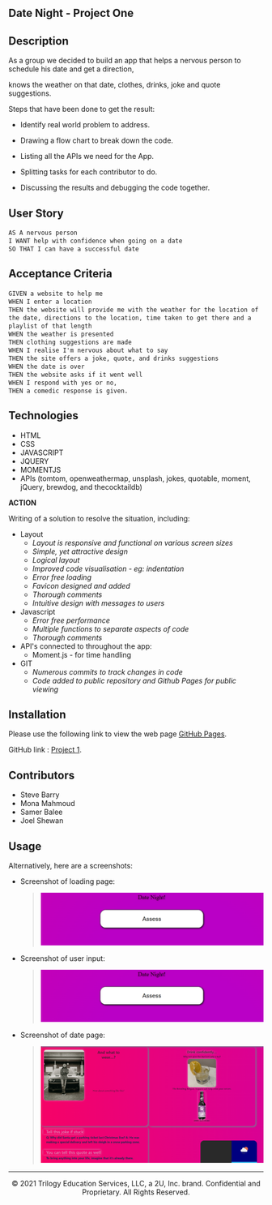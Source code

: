 ## Date Night - Project One

## Description

As a group we decided to build an app that helps a nervous person to schedule his date and get a direction, 

knows the weather on that date, clothes, drinks, joke and quote suggestions.

 Steps that have been done to get the result:

* Identify real world problem to address.

* Drawing a flow chart to break down the code.

* Listing all the APIs we need for the App.

* Splitting tasks for each contributor to do.

* Discussing the results and debugging the code together.

## User Story

```
AS A nervous person
I WANT help with confidence when going on a date
SO THAT I can have a successful date
```

## Acceptance Criteria

```
GIVEN a website to help me
WHEN I enter a location
THEN the website will provide me with the weather for the location of the date, directions to the location, time taken to get there and a playlist of that length
WHEN the weather is presented
THEN clothing suggestions are made
WHEN I realise I'm nervous about what to say
THEN the site offers a joke, quote, and drinks suggestions
WHEN the date is over
THEN the website asks if it went well
WHEN I respond with yes or no,
THEN a comedic response is given.
```

## Technologies

* HTML
* CSS
* JAVASCRIPT
* JQUERY
* MOMENTJS
* APIs (tomtom, openweathermap, unsplash, jokes, quotable, moment, jQuery, brewdog, and thecocktaildb)


**ACTION**

Writing of a solution to resolve the situation, including:
* Layout
  * *Layout is responsive and functional on various screen sizes*
  * *Simple, yet attractive design*
  * *Logical layout*
  * *Improved code visualisation - eg: indentation*
  * *Error free loading*
  * *Favicon designed and added*
  * *Thorough comments*
  * *Intuitive design with messages to users*
* Javascript
  * *Error free performance*
  * *Multiple functions to separate aspects of code*
  * *Thorough comments*
* API's connected to throughout the app:
  * Moment.js - for time handling
* GIT
  * *Numerous commits to track changes in code*
  * *Code added to public repository and Github Pages for public viewing*


## Installation

Please use the following link to view the web page [GitHub Pages](https://nbs5000.github.io/dateNight).

GitHub link : [Project 1](https://github.com/NBS5000/dateNight).

## Contributors

* Steve Barry
* Mona Mahmoud
* Samer Balee
* Joel Shewan

## Usage

Alternatively, here are a screenshots:

* Screenshot of loading page:

    > ![Screenshot loading page](assets/images/screenshot-1.PNG)

* Screenshot of user input:

    > ![Screenshot user input](assets/images/screenshot-1.PNG)

* Screenshot of date page:

    > ![Screenshot date page](assets/images/screenshot-2.PNG)


---

<p style="text-align:center;">© 2021 Trilogy Education Services, LLC, a 2U, Inc. brand. Confidential and Proprietary. All Rights Reserved.</p>
